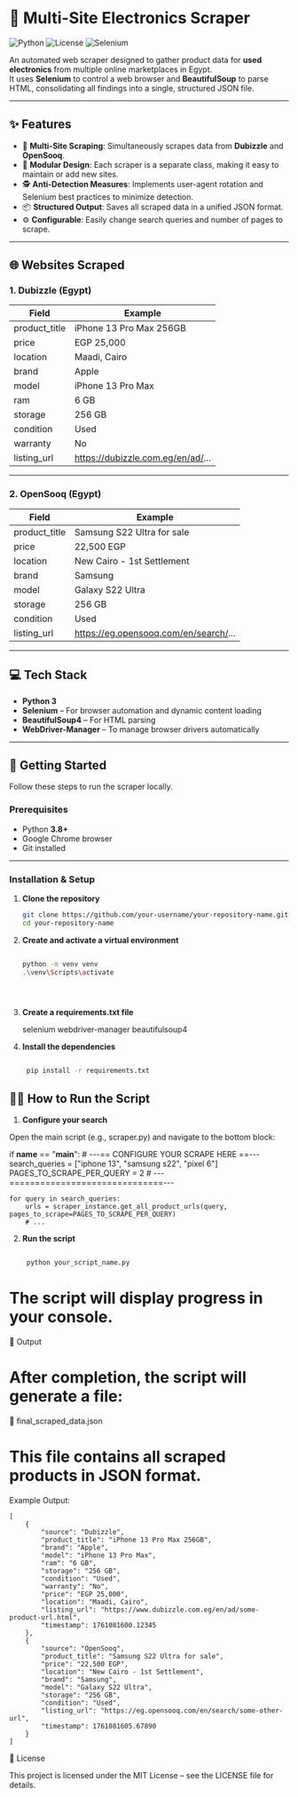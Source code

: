 # 🧠 Multi-Site Electronics Scraper

![Python](https://img.shields.io/badge/python-3.8+-blue.svg)
![License](https://img.shields.io/badge/license-MIT-green.svg)
![Selenium](https://img.shields.io/badge/built%20with-Selenium-orange.svg)

An automated web scraper designed to gather product data for **used electronics** from multiple online marketplaces in Egypt.  
It uses **Selenium** to control a web browser and **BeautifulSoup** to parse HTML, consolidating all findings into a single, structured JSON file.

---

## ✨ Features

- 🔄 **Multi-Site Scraping**: Simultaneously scrapes data from **Dubizzle** and **OpenSooq**.  
- 🧩 **Modular Design**: Each scraper is a separate class, making it easy to maintain or add new sites.  
- 🕵️ **Anti-Detection Measures**: Implements user-agent rotation and Selenium best practices to minimize detection.  
- 📦 **Structured Output**: Saves all scraped data in a unified JSON format.  
- ⚙️ **Configurable**: Easily change search queries and number of pages to scrape.  

---

## 🌐 Websites Scraped

### **1. Dubizzle (Egypt)**

| Field | Example |
|-------|----------|
| product_title | iPhone 13 Pro Max 256GB |
| price | EGP 25,000 |
| location | Maadi, Cairo |
| brand | Apple |
| model | iPhone 13 Pro Max |
| ram | 6 GB |
| storage | 256 GB |
| condition | Used |
| warranty | No |
| listing_url | https://dubizzle.com.eg/en/ad/... |

---

### **2. OpenSooq (Egypt)**

| Field | Example |
|-------|----------|
| product_title | Samsung S22 Ultra for sale |
| price | 22,500 EGP |
| location | New Cairo - 1st Settlement |
| brand | Samsung |
| model | Galaxy S22 Ultra |
| storage | 256 GB |
| condition | Used |
| listing_url | https://eg.opensooq.com/en/search/... |

---

## 💻 Tech Stack

- **Python 3**
- **Selenium** – For browser automation and dynamic content loading  
- **BeautifulSoup4** – For HTML parsing  
- **WebDriver-Manager** – To manage browser drivers automatically  

---

## 🚀 Getting Started

Follow these steps to run the scraper locally.

### **Prerequisites**

- Python **3.8+**
- Google Chrome browser
- Git installed

---

### **Installation & Setup**

1. **Clone the repository**
   ```bash
   git clone https://github.com/your-username/your-repository-name.git
   cd your-repository-name
2. **Create and activate a virtual environment**
    ```bash

    python -m venv venv
    .\venv\Scripts\activate





3. **Create a requirements.txt file**

    selenium
    webdriver-manager
    beautifulsoup4


4. **Install the dependencies**
   ```bash

    pip install -r requirements.txt

## 🏃‍♀️ How to Run the Script

1. **Configure your search**

Open the main script (e.g., scraper.py) and navigate to the bottom block:

if __name__ == "__main__":
    # ---== CONFIGURE YOUR SCRAPE HERE ==---
    search_queries = ["iphone 13", "samsung s22", "pixel 6"]
    PAGES_TO_SCRAPE_PER_QUERY = 2
    # ---==============================---

    for query in search_queries:
        urls = scraper_instance.get_all_product_urls(query, pages_to_scrape=PAGES_TO_SCRAPE_PER_QUERY)
        # ...


2. **Run the script**
   ```bash

    python your_script_name.py


# The script will display progress in your console.

📄 Output

# After completion, the script will generate a file:

📁 final_scraped_data.json

# This file contains all scraped products in JSON format.

Example Output:
```
[
    {
        "source": "Dubizzle",
        "product_title": "iPhone 13 Pro Max 256GB",
        "brand": "Apple",
        "model": "iPhone 13 Pro Max",
        "ram": "6 GB",
        "storage": "256 GB",
        "condition": "Used",
        "warranty": "No",
        "price": "EGP 25,000",
        "location": "Maadi, Cairo",
        "listing_url": "https://www.dubizzle.com.eg/en/ad/some-product-url.html",
        "timestamp": 1761081600.12345
    },
    {
        "source": "OpenSooq",
        "product_title": "Samsung S22 Ultra for sale",
        "price": "22,500 EGP",
        "location": "New Cairo - 1st Settlement",
        "brand": "Samsung",
        "model": "Galaxy S22 Ultra",
        "storage": "256 GB",
        "condition": "Used",
        "listing_url": "https://eg.opensooq.com/en/search/some-other-url",
        "timestamp": 1761081605.67890
    }
]
```
📜 License

This project is licensed under the MIT License – see the LICENSE
 file for details.
